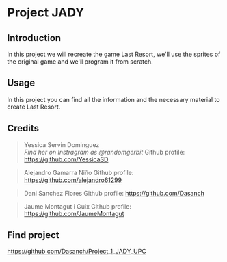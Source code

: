 # Project JADY
## Introduction
In this project we will recreate the game Last Resort, we'll use the sprites of the original game and we'll program it from scratch.

## Usage
In this project you can find all the information and the necessary material to create Last Resort.

## Credits
> Yessica Servin Dominguez          
> _Find her on Instragram as @randomgerbit_
> Github profile: https://github.com/YessicaSD

> Alejandro Gamarra Niño
> Github profile: https://github.com/alejandro61299

> Dani Sanchez Flores
> Github profile: https://github.com/Dasanch

> Jaume Montagut i Guix
> Github profile: https://github.com/JaumeMontagut

## Find project
https://github.com/Dasanch/Project_1_JADY_UPC
